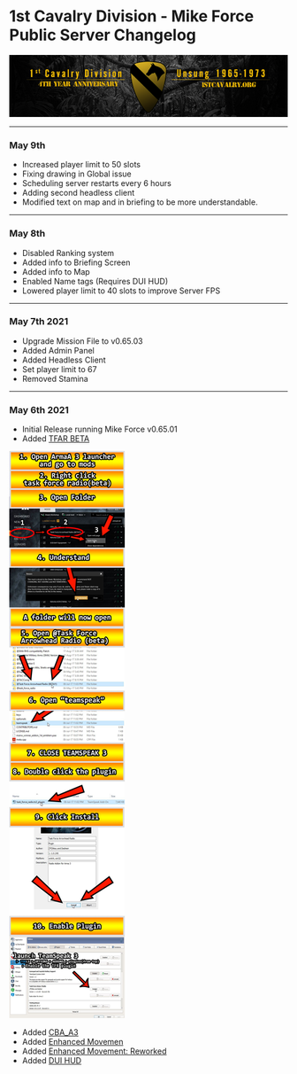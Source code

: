 # 1st Cavalry Division - Mike Force Public Server Changelog

![1Cav-Anniversary-logo](/assets/alt_1stCAV.png)

***

### May 9th
+ Increased player limit to 50 slots
+ Fixing drawing in Global issue
+ Scheduling server restarts every 6 hours
+ Adding second headless client
+ Modified text on map and in briefing to be more understandable.

***

### May 8th
+ Disabled Ranking system
+ Added info to Briefing Screen
+ Added info to Map
+ Enabled Name tags (Requires DUI HUD)
+ Lowered player limit to 40 slots to improve Server FPS

***

### May 7th 2021
+ Upgrade Mission File to v0.65.03
+ Added Admin Panel
+ Added Headless Client
+ Set player limit to 67
+ Removed Stamina 

***

### May 6th 2021
+ Initial Release running Mike Force v0.65.01
+ Added [TFAR BETA](https://steamcommunity.com/sharedfiles/filedetails/?id=894678801)

![TFAR TS Install Infographic](/assets/tfar-ts-install.jpg)

+ Added [CBA_A3](https://steamcommunity.com/workshop/filedetails/?id=450814997)
+ Added [Enhanced Movemen](https://steamcommunity.com/workshop/filedetails/?id=333310405)
+ Added [Enhanced Movement: Reworked](https://steamcommunity.com/sharedfiles/filedetails/?id=2034363662)
+ Added [DUI HUD](https://steamcommunity.com/workshop/filedetails/?id=1638341685)